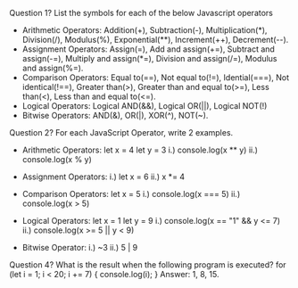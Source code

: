 Question 1?
List the symbols for each of the below Javascript operators
- Arithmetic Operators: Addition(+), Subtraction(-), Multiplication(*), Division(/), Modulus(%), Exponential(**), Increment(++), Decrement(--).
- Assignment Operators: Assign(=), Add and assign(+=), Subtract and assign(-=), Multiply and assign(*=), Division and assign(/=), Modulus and assign(%=).
- Comparison Operators: Equal to(==), Not equal to(!=), Idential(===), Not identical(!==), Greater than(>), Greater than and equal to(>=), Less than(<), Less than and equal to(<=).
- Logical Operators: Logical AND(&&), Logical OR(||), Logical NOT(!)
- Bitwise Operators: AND(&), OR(|), XOR(^), NOT(~).

Question 2?
For each JavaScript Operator, write 2 examples.

- Arithmetic Operators:
let x = 4
let y = 3
i.) console.log(x ** y)
ii.) console.log(x % y)

- Assignment Operators:
i.) let x = 6
ii.) x *= 4

- Comparison Operators:
let x = 5
i.) console.log(x === 5)
ii.) console.log(x > 5)

- Logical Operators:
let x = 1
let y = 9
i.) console.log(x == "1" && y <= 7)
ii.) console.log(x >= 5 || y < 9)

- Bitwise Operator:
i.) ~3
ii.) 5 | 9

Question 4?
What is the result when the following program is executed?
for (let i = 1; i < 20; i += 7) {
    console.log(i);
}
Answer: 1, 8, 15.